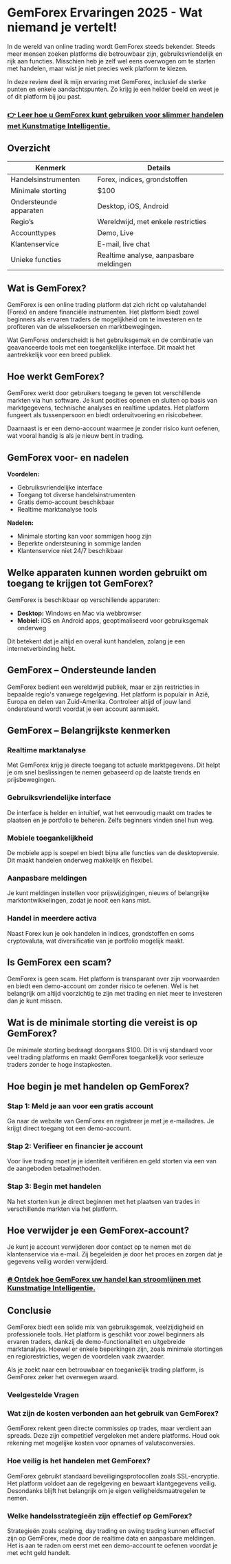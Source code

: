 # GemForex Ervaringen 2025 - Wat niemand je vertelt!
 

In de wereld van online trading wordt GemForex steeds bekender. Steeds meer mensen zoeken platforms die betrouwbaar zijn, gebruiksvriendelijk en rijk aan functies. Misschien heb je zelf wel eens overwogen om te starten met handelen, maar wist je niet precies welk platform te kiezen. 

In deze review deel ik mijn ervaring met GemForex, inclusief de sterke punten en enkele aandachtspunten. Zo krijg je een helder beeld en weet je of dit platform bij jou past.

### [👉 Leer hoe u GemForex kunt gebruiken voor slimmer handelen met Kunstmatige Intelligentie.](https://tinyurl.com/bdefyyxf)
## Overzicht

| Kenmerk               | Details                          |
|-----------------------|---------------------------------|
| Handelsinstrumenten   | Forex, indices, grondstoffen    |
| Minimale storting     | $100                            |
| Ondersteunde apparaten| Desktop, iOS, Android           |
| Regio’s               | Wereldwijd, met enkele restricties |
| Accounttypes          | Demo, Live                      |
| Klantenservice        | E-mail, live chat               |
| Unieke functies       | Realtime analyse, aanpasbare meldingen |

## Wat is GemForex?

GemForex is een online trading platform dat zich richt op valutahandel (Forex) en andere financiële instrumenten. Het platform biedt zowel beginners als ervaren traders de mogelijkheid om te investeren en te profiteren van de wisselkoersen en marktbewegingen.

Wat GemForex onderscheidt is het gebruiksgemak en de combinatie van geavanceerde tools met een toegankelijke interface. Dit maakt het aantrekkelijk voor een breed publiek.

## Hoe werkt GemForex?

GemForex werkt door gebruikers toegang te geven tot verschillende markten via hun software. Je kunt posities openen en sluiten op basis van marktgegevens, technische analyses en realtime updates. Het platform fungeert als tussenpersoon en biedt orderuitvoering en risicobeheer.

Daarnaast is er een demo-account waarmee je zonder risico kunt oefenen, wat vooral handig is als je nieuw bent in trading.

## GemForex voor- en nadelen

**Voordelen:**
- Gebruiksvriendelijke interface
- Toegang tot diverse handelsinstrumenten
- Gratis demo-account beschikbaar
- Realtime marktanalyse tools

**Nadelen:**
- Minimale storting kan voor sommigen hoog zijn
- Beperkte ondersteuning in sommige landen
- Klantenservice niet 24/7 beschikbaar

## Welke apparaten kunnen worden gebruikt om toegang te krijgen tot GemForex?

GemForex is beschikbaar op verschillende apparaten:
- **Desktop:** Windows en Mac via webbrowser
- **Mobiel:** iOS en Android apps, geoptimaliseerd voor gebruiksgemak onderweg

Dit betekent dat je altijd en overal kunt handelen, zolang je een internetverbinding hebt.

## GemForex – Ondersteunde landen

GemForex bedient een wereldwijd publiek, maar er zijn restricties in bepaalde regio's vanwege regelgeving. Het platform is populair in Azië, Europa en delen van Zuid-Amerika. Controleer altijd of jouw land ondersteund wordt voordat je een account aanmaakt.

## GemForex – Belangrijkste kenmerken

### Realtime marktanalyse

Met GemForex krijg je directe toegang tot actuele marktgegevens. Dit helpt je om snel beslissingen te nemen gebaseerd op de laatste trends en prijsbewegingen.

### Gebruiksvriendelijke interface

De interface is helder en intuïtief, wat het eenvoudig maakt om trades te plaatsen en je portfolio te beheren. Zelfs beginners vinden snel hun weg.

### Mobiele toegankelijkheid

De mobiele app is soepel en biedt bijna alle functies van de desktopversie. Dit maakt handelen onderweg makkelijk en flexibel.

### Aanpasbare meldingen

Je kunt meldingen instellen voor prijswijzigingen, nieuws of belangrijke marktontwikkelingen, zodat je nooit een kans mist.

### Handel in meerdere activa

Naast Forex kun je ook handelen in indices, grondstoffen en soms cryptovaluta, wat diversificatie van je portfolio mogelijk maakt.

## Is GemForex een scam?

GemForex is geen scam. Het platform is transparant over zijn voorwaarden en biedt een demo-account om zonder risico te oefenen. Wel is het belangrijk om altijd voorzichtig te zijn met trading en niet meer te investeren dan je kunt missen.

## Wat is de minimale storting die vereist is op GemForex?

De minimale storting bedraagt doorgaans $100. Dit is vrij standaard voor veel trading platforms en maakt GemForex toegankelijk voor serieuze traders zonder te hoge instapkosten.

## Hoe begin je met handelen op GemForex?

### Stap 1: Meld je aan voor een gratis account

Ga naar de website van GemForex en registreer je met je e-mailadres. Je krijgt direct toegang tot een demo-account.

### Stap 2: Verifieer en financier je account

Voor live trading moet je je identiteit verifiëren en geld storten via een van de aangeboden betaalmethoden.

### Stap 3: Begin met handelen

Na het storten kun je direct beginnen met het plaatsen van trades in verschillende markten via het platform.

## Hoe verwijder je een GemForex-account?

Je kunt je account verwijderen door contact op te nemen met de klantenservice via e-mail. Zij begeleiden je door het proces en zorgen dat je gegevens veilig worden verwijderd.

### [🔥 Ontdek hoe GemForex uw handel kan stroomlijnen met Kunstmatige Intelligentie.](https://tinyurl.com/bdefyyxf)
## Conclusie

GemForex biedt een solide mix van gebruiksgemak, veelzijdigheid en professionele tools. Het platform is geschikt voor zowel beginners als ervaren traders, dankzij de demo-functionaliteit en uitgebreide marktanalyse. Hoewel er enkele beperkingen zijn, zoals minimale stortingen en regiorestricties, wegen de voordelen vaak zwaarder.

Als je zoekt naar een betrouwbaar en toegankelijk trading platform, is GemForex zeker het overwegen waard.

### Veelgestelde Vragen

### Wat zijn de kosten verbonden aan het gebruik van GemForex?

GemForex rekent geen directe commissies op trades, maar verdient aan spreads. Deze zijn competitief vergeleken met andere platforms. Houd ook rekening met mogelijke kosten voor opnames of valutaconversies.

### Hoe veilig is het handelen met GemForex?

GemForex gebruikt standaard beveiligingsprotocollen zoals SSL-encryptie. Het platform voldoet aan de regelgeving en bewaart klantgegevens veilig. Desondanks blijft het belangrijk om je eigen veiligheidsmaatregelen te nemen.

### Welke handelsstrategieën zijn effectief op GemForex?

Strategieën zoals scalping, day trading en swing trading kunnen effectief zijn op GemForex, mede door de realtime data en aanpasbare meldingen. Het is aan te raden om eerst met een demo-account te oefenen voordat je met echt geld handelt.